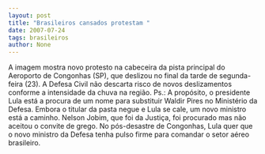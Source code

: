 ```yaml
---
layout: post
title: "Brasileiros cansados protestam "
date: 2007-07-24
tags: brasileiros
author: None
---
```

A imagem mostra novo protesto na cabeceira da pista principal do Aeroporto de Congonhas (SP), que deslizou no final da tarde de segunda-feira (23).
A Defesa Civil n&atilde;o descarta risco de novos deslizamentos conforme a intensidade da chuva na regi&atilde;o.
Ps.: A prop&oacute;sito,&nbsp;o presidente Lula est&aacute; a procura de um nome para substituir Waldir Pires no Minist&eacute;rio da Defesa. Embora o titular da pasta negue e Lula se cale, um novo ministro est&aacute; a caminho. Nelson Jobim, que foi&nbsp;da Justi&ccedil;a,&nbsp;foi procurado mas n&atilde;o aceitou o convite de grego.&nbsp;No p&oacute;s-desastre de Congonhas,&nbsp;Lula quer que o novo ministro da Defesa&nbsp;tenha pulso firme para&nbsp;comandar o setor a&eacute;reo brasileiro. 